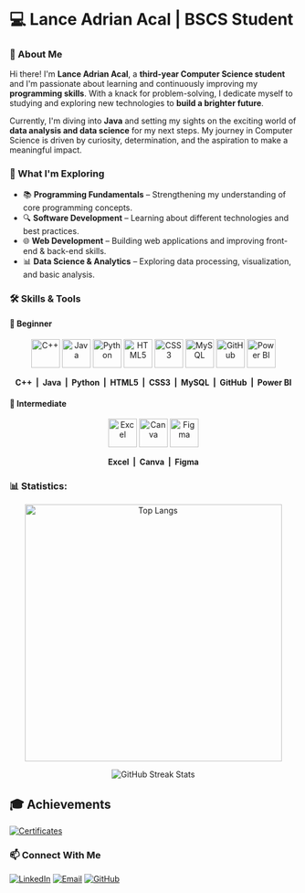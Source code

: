 # 💻 Lance Adrian Acal | BSCS Student

### 🚀 About Me  
Hi there! I'm **Lance Adrian Acal**, a **third-year Computer Science student** and I'm passionate about learning and continuously improving my **programming skills**. With a knack for problem-solving, I dedicate myself to studying and exploring new technologies to **build a brighter future**.

Currently, I'm diving into **Java** and setting my sights on the exciting world of **data analysis and data science** for my next steps. My journey in Computer Science is driven by curiosity, determination, and the aspiration to make a meaningful impact.

### 📌 What I'm Exploring  
- 📚 **Programming Fundamentals** – Strengthening my understanding of core programming concepts.  
- 🔍 **Software Development** – Learning about different technologies and best practices.  
- 🌐 **Web Development** – Building web applications and improving front-end & back-end skills.  
- 📊 **Data Science & Analytics** – Exploring data processing, visualization, and basic analysis.  

### **🛠️ Skills & Tools**  

#### **📌 Beginner**  
<p align="center">
  <img src="https://cdn.jsdelivr.net/gh/devicons/devicon/icons/cplusplus/cplusplus-original.svg" alt="C++" width="50" height="50"/>
  <img src="https://cdn.jsdelivr.net/gh/devicons/devicon/icons/java/java-original.svg" alt="Java" width="50" height="50"/>
  <img src="https://cdn.jsdelivr.net/gh/devicons/devicon/icons/python/python-original.svg" alt="Python" width="50" height="50"/>
  <img src="https://cdn.jsdelivr.net/gh/devicons/devicon/icons/html5/html5-original.svg" alt="HTML5" width="50" height="50"/>
  <img src="https://cdn.jsdelivr.net/gh/devicons/devicon/icons/css3/css3-original.svg" alt="CSS3" width="50" height="50"/>
  <img src="https://cdn.jsdelivr.net/gh/devicons/devicon/icons/mysql/mysql-original.svg" alt="MySQL" width="50" height="50"/>
  <img src="https://pngimg.com/uploads/github/small/github_PNG63.png" alt="GitHub" width="50" height="50"/>
  <img src="https://upload.wikimedia.org/wikipedia/commons/c/cf/New_Power_BI_Logo.svg" alt="Power BI" width="50" height="50"/>
</p>

<p align="center" style="font-weight:bold;">
  C++ &nbsp;|&nbsp; Java &nbsp;|&nbsp; Python &nbsp;|&nbsp; HTML5 &nbsp;|&nbsp; CSS3 &nbsp;|&nbsp; MySQL &nbsp;|&nbsp; GitHub &nbsp;|&nbsp; Power BI
</p>

#### **📌 Intermediate**  
<p align="center">
  <img src="https://static.vecteezy.com/system/resources/previews/022/100/657/non_2x/microsoft-excel-logo-transparent-free-png.png" alt="Excel" width="50" height="50"/>
  <img src="https://i.pinimg.com/originals/74/6d/77/746d77ef9b49afd5ec2306d39592d01e.png" alt="Canva" width="50" height="50"/>
  <img src="https://cdn.jsdelivr.net/gh/devicons/devicon/icons/figma/figma-original.svg" alt="Figma" width="50" height="50"/>
</p>

<p align="center" style="font-weight:bold;">
  Excel &nbsp;|&nbsp; Canva &nbsp;|&nbsp; Figma
</p>

### 📊 Statistics:

<p align="center">
  <img src="https://github-readme-stats.vercel.app/api/top-langs/?username=lncadrnn&layout=compact&theme=dark" alt="Top Langs" width="450"/>
</p>

<p align="center">
  <img src="https://github-readme-streak-stats.herokuapp.com/?user=lncadrnn&theme=dark" alt="GitHub Streak Stats"/>
</p>


## 🎓 Achievements 
[![Certificates](https://img.shields.io/badge/View%20Certificates-%230A66C2.svg?style=for-the-badge&logo=read-the-docs&logoColor=white)](https://github.com/lncadrnn/certificates)

### 📫 Connect With Me  
[![LinkedIn](https://img.shields.io/badge/LinkedIn-%230077B5.svg?logo=linkedin&logoColor=white)](https://linkedin.com/in/lncadrnn) 
[![Email](https://img.shields.io/badge/Email-D14836?logo=gmail&logoColor=white)](mailto:lanceadrn.acal@gmail.com) 
[![GitHub](https://img.shields.io/badge/GitHub-white?logo=github&logoColor=black)](https://github.com/lncadrnn)

